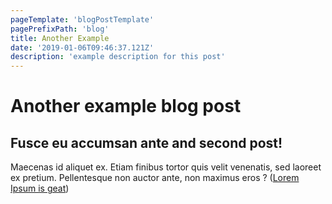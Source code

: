 ```yaml
---
pageTemplate: 'blogPostTemplate'
pagePrefixPath: 'blog'
title: Another Example
date: '2019-01-06T09:46:37.121Z'
description: 'example description for this post'
---
```


# Another example blog post

## Fusce eu accumsan ante and second post!

Maecenas id aliquet ex. Etiam finibus tortor quis velit venenatis,
sed laoreet ex pretium.
Pellentesque non auctor ante, non maximus eros ?
([Lorem Ipsum is geat](https://www.lipsum.com/feed/html))
